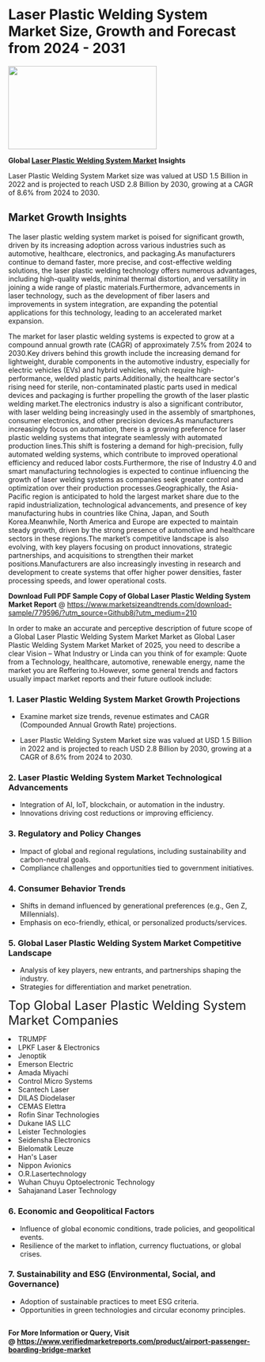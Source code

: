 <H1>Laser Plastic Welding System Market Size, Growth and Forecast from 2024 - 2031</H1><img class="aligncenter size-medium wp-image-584254" src="https://thirdeyenews.in/wp-content/uploads/2024/09/Global-Market-Research-300x168.jpeg" alt="" width="300" height="168" /><p><strong>Global&nbsp;<a href="https://www.marketsizeandtrends.com/download-sample/779596/?utm_source=Github8j?utm_medium=210">Laser Plastic Welding System Market</a> Insights</strong></p><p>Laser Plastic Welding System Market size was valued at USD 1.5 Billion in 2022 and is projected to reach USD 2.8 Billion by 2030, growing at a CAGR of 8.6% from 2024 to 2030.</p><p><h2>Market Growth Insights</h2> <p>The laser plastic welding system market is poised for significant growth, driven by its increasing adoption across various industries such as automotive, healthcare, electronics, and packaging.As manufacturers continue to demand faster, more precise, and cost-effective welding solutions, the laser plastic welding technology offers numerous advantages, including high-quality welds, minimal thermal distortion, and versatility in joining a wide range of plastic materials.Furthermore, advancements in laser technology, such as the development of fiber lasers and improvements in system integration, are expanding the potential applications for this technology, leading to an accelerated market expansion.</p> <p>The market for laser plastic welding systems is expected to grow at a compound annual growth rate (CAGR) of approximately 7.5% from 2024 to 2030.Key drivers behind this growth include the increasing demand for lightweight, durable components in the automotive industry, especially for electric vehicles (EVs) and hybrid vehicles, which require high-performance, welded plastic parts.Additionally, the healthcare sector's rising need for sterile, non-contaminated plastic parts used in medical devices and packaging is further propelling the growth of the laser plastic welding market.The electronics industry is also a significant contributor, with laser welding being increasingly used in the assembly of smartphones, consumer electronics, and other precision devices.As manufacturers increasingly focus on automation, there is a growing preference for laser plastic welding systems that integrate seamlessly with automated production lines.This shift is fostering a demand for high-precision, fully automated welding systems, which contribute to improved operational efficiency and reduced labor costs.Furthermore, the rise of Industry 4.0 and smart manufacturing technologies is expected to continue influencing the growth of laser welding systems as companies seek greater control and optimization over their production processes.Geographically, the Asia-Pacific region is anticipated to hold the largest market share due to the rapid industrialization, technological advancements, and presence of key manufacturing hubs in countries like China, Japan, and South Korea.Meanwhile, North America and Europe are expected to maintain steady growth, driven by the strong presence of automotive and healthcare sectors in these regions.The market’s competitive landscape is also evolving, with key players focusing on product innovations, strategic partnerships, and acquisitions to strengthen their market positions.Manufacturers are also increasingly investing in research and development to create systems that offer higher power densities, faster processing speeds, and lower operational costs.<p><span class=""><strong>Download Full PDF Sample Copy of Global Laser Plastic Welding System Market Report</strong> @ <a href="https://www.marketsizeandtrends.com/download-sample/779596/?utm_source=Github8j?utm_medium=210" target="_blank">https://www.marketsizeandtrends.com/download-sample/779596/?utm_source=Github8j?utm_medium=210</a></span></p><p>In order to make an accurate and perceptive description of future scope of a Global&nbsp;Laser Plastic Welding System Market Market as Global&nbsp;Laser Plastic Welding System Market Market of 2025, you need to describe a clear Vision &ndash; What Industry or Linda can you think of for example: Quote from a Technology, healthcare, automotive, renewable energy, name the market you are Reffering to.However, some general trends and factors usually impact market reports and their future outlook include:</p><h3>1.&nbsp;<strong>Laser Plastic Welding System Market Growth Projections</strong></h3><ul><li>Examine market size trends, revenue estimates and CAGR (Compounded Annual Growth Rate) projections.</li><li><p>Laser Plastic Welding System Market size was valued at USD 1.5 Billion in 2022 and is projected to reach USD 2.8 Billion by 2030, growing at a CAGR of 8.6% from 2024 to 2030.</p></li></ul><h3>2.&nbsp;<strong>Laser Plastic Welding System Market Technological Advancements</strong></h3><ul><li>Integration of AI, IoT, blockchain, or automation in the industry.</li><li>Innovations driving cost reductions or improving efficiency.</li></ul><h3>3.&nbsp;<strong>Regulatory and Policy Changes</strong></h3><ul><li>Impact of global and regional regulations, including sustainability and carbon-neutral goals.</li><li>Compliance challenges and opportunities tied to government initiatives.</li></ul><h3>4.&nbsp;<strong>Consumer Behavior Trends</strong></h3><ul><li>Shifts in demand influenced by generational preferences (e.g., Gen Z, Millennials).</li><li>Emphasis on eco-friendly, ethical, or personalized products/services.</li></ul><h3>5.&nbsp;<strong>Global Laser Plastic Welding System Market Competitive Landscape</strong></h3><ul><li>Analysis of key players, new entrants, and partnerships shaping the industry.</li><li>Strategies for differentiation and market penetration.</li></ul><p data-pm-slice="1 1 []"><span style="color: inherit; font-family: inherit; font-size: 25px;">Top Global Laser Plastic Welding System Market Companies</span></p><div class="" data-test-id=""><p><li>TRUMPF</li><li> LPKF Laser & Electronics</li><li> Jenoptik</li><li> Emerson Electric</li><li> Amada Miyachi</li><li> Control Micro Systems</li><li> Scantech Laser</li><li> DILAS Diodelaser</li><li> CEMAS Elettra</li><li> Rofin Sinar Technologies</li><li> Dukane IAS LLC</li><li> Leister Technologies</li><li> Seidensha Electronics</li><li> Bielomatik Leuze</li><li> Han's Laser</li><li> Nippon Avionics</li><li> O.R.Lasertechnology</li><li> Wuhan Chuyu Optoelectronic Technology</li><li> Sahajanand Laser Technology</li></p></div><h3>6.&nbsp;<strong>Economic and Geopolitical Factors</strong></h3><ul><li>Influence of global economic conditions, trade policies, and geopolitical events.</li><li>Resilience of the market to inflation, currency fluctuations, or global crises.</li></ul><h3>7.&nbsp;<strong>Sustainability and ESG (Environmental, Social, and Governance)</strong></h3><ul><li>Adoption of sustainable practices to meet ESG criteria.</li><li>Opportunities in green technologies and circular economy principles.</li></ul><h2><strong style="font-size: 14px;">For More Information or Query, Visit @&nbsp;</strong><a style="background-color: #ffffff; font-size: 14px;" href="https://www.marketsizeandtrends.com/report/laser-plastic-welding-system-market/" target="_blank">https://www.verifiedmarketreports.com/product/airport-passenger-boarding-bridge-market</a></h2>